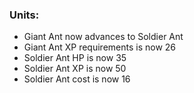### Units:
  * Giant Ant now advances to Soldier Ant
  * Giant Ant XP requirements is now 26
  * Soldier Ant HP is now 35
  * Soldier Ant XP is now 50
  * Soldier Ant cost is now 16